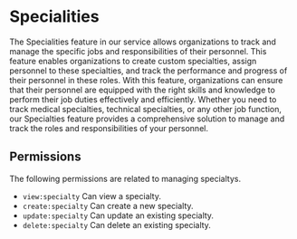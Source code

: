 # Specialities

The Specialities feature in our service allows organizations to track and manage the specific jobs and responsibilities of their personnel.
This feature enables organizations to create custom specialties, assign personnel to these specialties, and track the performance and
progress of their personnel in these roles. With this feature, organizations can ensure that their personnel are equipped with the right
skills and knowledge to perform their job duties effectively and efficiently. Whether you need to track medical specialties, technical
specialties, or any other job function, our Specialties feature provides a comprehensive solution to manage and track the roles and
responsibilities of your personnel.

## Permissions

The following permissions are related to managing specialtys.

- `view:specialty` Can view a specialty.
- `create:specialty` Can create a new specialty.
- `update:specialty` Can update an existing specialty.
- `delete:specialty` Can delete an existing specialty.
